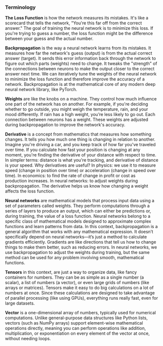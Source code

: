 ### Terminology

**The Loss Function** is how the network measures its mistakes. It's like a scorecard that tells the network, "You're this far off from the correct answer." The goal of training the neural network is to minimize this loss.
If you're trying to guess a number, the loss function might be the difference between your guess and the actual number.

**Backpropagation** is the way a neural network learns from its mistakes. It measures how far the network's guess (output) is from the actual correct answer (target). It sends this error information back through the network to figure out which parts (weights) need to change. It tweaks the "strength" of the connections between neurons to make the output closer to the correct answer next time. We can iteratively tune the weights of the neural network to minimize the loss function and therefore improve the accuracy of a network.
Backpropagation is at the mathematical core of any modern deep neural network library, like PyTorch.


**Weights** are like the knobs on a machine. They control how much influence one part of the network has on another. For example, if you're deciding whether to go outside, you might weigh the temperature, rain, and your mood differently. If rain has a high weight, you’re less likely to go out.
Each connection between neurons has a weight. These weights are adjusted during backpropagation to improve the network's accuracy.

**Derivative** is a concept from mathematics that measures how something changes. It tells you how much one thing is changing in relation to another. Imagine you're driving a car, and you keep track of how far you've traveled over time. If you calculate how fast your position is changing at any moment, you're finding the derivative of your distance with respect to time. In simpler terms: distance is what you're tracking, and derivative of distance is your speed. Why derivatives are useful? In physics: we use it to measure speed (change in position over time) or acceleration (change in speed over time). In economics: to find the rate of change in profit or cost as production increases. In neural networks: to adjust weights during backpropagation. The derivative helps us know how changing a weight affects the loss function.

**Neural networks** are mathematical models that process input data using a set of parameters called weights. They perform computations through a series of layers to produce an output, which can either be predictions or, during training, the value of a loss function. Neural networks belong to a specific class of mathematical models designed to approximate complex functions and learn patterns from data. In this context, backpropagation is a general algorithm that works with any mathematical expression. It doesn’t specifically depend on neural networks—it’s just a method to calculate gradients efficiently. Gradients are like directions that tell us how to change things to make them better, such as reducing errors. In neural networks, we use backpropagation to adjust the weights during training, but the same method can be used for any problem involving smooth, mathematical functions.

**Tensors** in this context, are just a way to organize data, like fancy containers for numbers. They can be as simple as a single number (a scalar), a list of numbers (a vector), or even large grids of numbers (like arrays or matrices). Tensors make it easy to do big calculations on a lot of numbers at once. Since these calculations are designed to take advantage of parallel processing (like using GPUs), everything runs really fast, even for large datasets.

**Vector** is a one-dimensional array of numbers, typically used for numerical computations. Unlike general-purpose data structures like Python lists, vectors (such as NumPy arrays) support element-wise mathematical operations directly, meaning you can perform operations like addition, multiplication, or exponentiation on every element of the vector at once, without needing loops.

